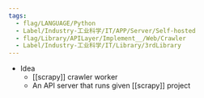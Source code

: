 ```yaml
---
tags:
  - flag/LANGUAGE/Python
  - Label/Industry-工业科学/IT/APP/Server/Self-hosted
  - flag/Library/APILayer/Implement__/Web/Crawler
  - Label/Industry-工业科学/IT/Library/3rdLibrary
---
```


- Idea
    - [[scrapy]] crawler worker
    - An API server that runs given [[scrapy]] project
